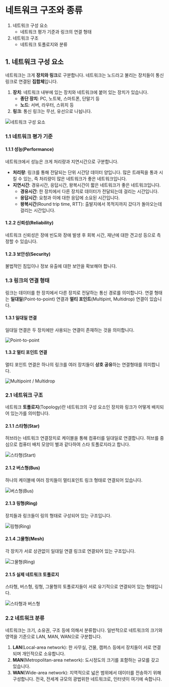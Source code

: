 # 네트워크 구조와 종류

1. 네트워크 구성 요소
   - 네트워크 평가 기준과 링크의 연결 형태
2. 네트워크 구조
   - 네트워크 토폴로지와 분류

## 1. 네트워크 구성 요소

네트워크는 크게 **장치와 링크**로 구분합니다. 네트워크는 노드라고 불리는 장치들이 통신 링크로 연결된 **집합체**입니다.

1. **장치**: 네트워크 내부에 있는 장치와 네트워크에 붙어 있는 장치가 있습니다.
   - **종단 장치**: PC, 노트북, 스마트폰, 단말기 등
   - **노드**: 서버, 라우터, 스위치 등
2. **링크**: 통신 링크는 무선, 유선으로 나뉩니다.

![네트워크 구성 요소](../_images/network0101.png)

### 1.1 네트워크 평가 기준

#### 1.1.1 성능(Performance)

네트워크에서 성능은 크게 처리량과 지연시간으로 구분합니다.

- **처리량**: 링크를 통해 전달되는 단위 시간당 데이터 양입니다. 많은 트래픽을 통과 시킬 수 있는, 즉 처리량이 많은 네트워크가 좋은 네트워크입니다.
- **지연시간**: 경유시간, 응답시간, 왕복시간이 짧은 네트워크가 좋은 네트워크입니다.
  - **경유시간**: 한 장치에서 다른 장치로 데이터가 전달되는데 걸리는 시간입니다.
  - **응답시간**: 요청과 이에 대한 응답에 소요된 시간입니다.
  - **왕복시간**(Round trip time, RTT): 출발지에서 목적지까지 갔다가 돌아오는데 걸리는 시간입니다.

#### 1.2.2 신뢰성(Reliability)

네트워크 신뢰성은 장애 빈도와 장애 발생 후 회복 시간, 재난에 대한 견고성 등으로 측정할 수 있습니다.

#### 1.2.3 보안성(Security)

불법적인 침입이나 정보 유출에 대한 보안을 확보해야 합니다.

### 1.3 링크의 연결 형태

링크는 데이터를 한 장치에서 다른 장치로 전달하는 통신 경로를 의미합니다. 연결 형태는 **일대일**(Point-to-point) 연결과 **멀티 포인트**(Multipint, Multidrop) 연결이 있습니다.

#### 1.3.1 일대일 연결

일대일 연결은 두 장치에만 사용되는 연결이 존재하는 것을 의미합니다.

![Point-to-point](../_images/network0102.png)

#### 1.3.2 멀티 포인트 연결

멀티 포인트 연결은 하나의 링크를 여러 장치들이 **상호 공유**하는 연결형태를 의미합니다.

![Multipoint / Multidrop](../_images/network0103.png)

### 2.1 네트워크 구조

네트워크 **토폴로지**(Topology)란 네트워크의 구성 요소인 장치와 링크가 어떻게 배치되어 있는가를 의미합니다.

#### 2.1.1 스타형(Star)

허브라는 네트워크 연결장치로 케이블을 통해 컴퓨터를 일대일로 연결합니다. 허브를 중심으로 컴퓨터 배치 모양이 별과 같다하여 스타 토폴로지라고 합니다.

![스타형(Start)](../_images/network0104.png)

#### 2.1.2 버스형(Bus)

하나의 케이블에 여러 장치들이 멀티포인트 링크 형태로 연결되어 있습니다.

![버스형(Bus)](../_images/network0105.png)

#### 2.1.3 링형(Ring)

장치들과 링크들이 링의 형태로 구성되어 있는 구조입니다.

![링형(Ring)](../_images/network0106.png)

#### 2.1.4 그물형(Mesh)

각 장치가 서로 상관없이 일대일 연결 링크로 연결되어 있는 구조입니다.

![그물형(Ring)](../_images/network0107.png)

#### 2.1.5 실제 네트워크 토폴로지

스타형, 버스형, 링형, 그물형의 토폴로지들이 서로 유기적으로 연결되어 있는 형태입니다.

![스타형과 버스형](../_images/network0108.png)

### 2.2 네트워크 분류

네트워크는 크기, 소유권, 구조 등에 의해서 분류합니다. 일반적으로 네트워크의 크기와 영역을 기준으로 LAN, MAN, WAN으로 구분합니다.

1. **LAN**(Local-area network): 한 사무실, 건물, 캠퍼스 등에서 장치들이 서로 연결되며 개인적으로 소유합니다.
2. **MAN**(Metropolitan-area network): 도시정도의 크기를 포함하는 규모를 갖고 있습니다.
3. **WAN**(Wide-area network): 지역적으로 넓은 범위에서 데이터를 전송하기 위해 구성합니다. 전국, 전세계 규모의 광법위한 네트워크로, 인터넷이 여기에 속합니다.
